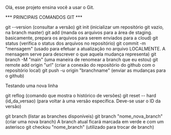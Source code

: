 Olá, esse projeto ensina você a usar o Git.

*** PRINCIPAIS COMANDOS GIT ***

git --version (consultar a versão)
git init (inicializar um repositório git vazio, na branch master)
git add (manda os arquivos para a área de staging. basicamente, prepara os arquivos para serem enviados para a cloud)
git status (verifica o status dos arquivos no repositório)
git commit -m "mensagem" (usado para efetuar a atualização no arquivo LOCALMENTE. A mensagem serve para descrever o que aquela mudança representa)
git branch -M "main" (uma maneira de renomear a branch que eu estou)
git remote add origin "url" (criar a conexão do repositório do github com o repositório local)
git push -u origin "branchname" (enviar as mudanças para o github)

Testando uma nova linha

git reflog (comando que mostra o histórico de versões)
git reset -- hard (id_da_versao) (para voltar à uma versão específica. Deve-se usar o ID da versão)

git branch (listar as branches disponíveis)
git branch "nome_nova_branch" (criar uma nova branch)
A branch atual ficará marcada em verde e com um asterisco
git checkou "nome_branch" (utilizado para trocar de branch)